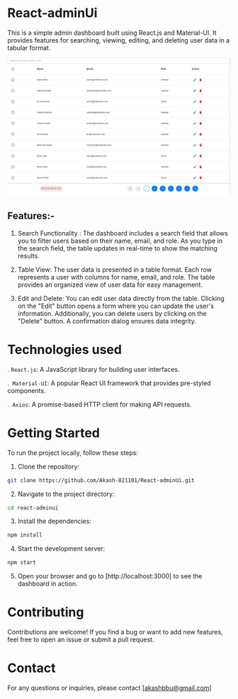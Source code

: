 # React-adminUi

This is a simple admin dashboard built using React.js and Material-UI. It provides features for searching, viewing, editing, and deleting user data in a tabular format.

![AdminDashboard](./public/React%20App.png)

## Features:-

1.  Search Functionality : The dashboard includes a search field that allows you to filter users based on their name, email, and role. As you type in the search field, the table updates in real-time to show the matching results.

2.  Table View: The user data is presented in a table format. Each row represents a user with columns for name, email, and role. The table provides an organized view of user data for easy management.

3.  Edit and Delete: You can edit user data directly from the table. Clicking on the "Edit" button opens a form where you can update the user's information. Additionally, you can delete users by clicking on the "Delete" button. A confirmation dialog ensures data integrity.

# Technologies used

. `React.js`: A JavaScript library for building user interfaces.

.` Material-UI`: A popular React UI framework that provides pre-styled components.

.` Axios`: A promise-based HTTP client for making API requests.

# Getting Started

To run the project locally, follow these steps:

1. Clone the repository:

```bash
git clone https://github.com/Akash-821101/React-adminUi.git
```

2. Navigate to the project directory:

```bash
cd react-adminui

```

3. Install the dependencies:

```bash
npm install
```

4. Start the development server:

```bash
npm start
```

5. Open your browser and go to [http://localhost:3000] to see the dashboard in action.

# Contributing

Contributions are welcome! If you find a bug or want to add new features, feel free to open an issue or submit a pull request.

# Contact

For any questions or inquiries, please contact [akashbbu@gmail.com]
